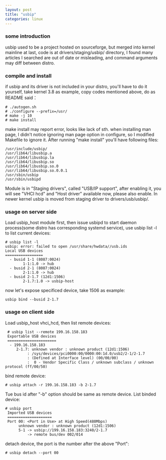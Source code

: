 ```yaml
---
layout: post
title: "usbip"
categories: linux
---
```

### some introduction
usbip used to be a project hosted on sourceforge, but merged into kernel mainline at last, code is at drivers/staging/usbip/ directory, I found many articles I searched are out of date or misleading, and command arguments may diff between distro.

### compile and install
if usbip and its driver is not included in your distro, you'll have to do it yourself, take kernel 3.8 as example, copy codes mentioned above, do as README said：

~~~~~~~~
# ./autogen.sh
# ./configure --prefix=/usr/
# make -j 10
# make install
~~~~~~~~

make install may report error, looks like lack of sth. when installing man page, I didn't notice ignoring man page option in configure, so I modified Makefile to ignore it. After running "make install" you'll have following files:

~~~~~~~~
/usr/include/usbip/
/usr/lib64/libusbip.a
/usr/lib64/libusbip.la
/usr/lib64/libusbip.so
/usr/lib64/libusbip.so.0
/usr/lib64/libusbip.so.0.0.1
/usr/sbin/usbip
/usr/sbin/usbipd
~~~~~~~~

Module is in "Staging drivers", called "USB/IP support", after enabling it, you will see "VHCI hcd" and "Host driver" available now, please also enable. In newer kernel usbip is moved from staging driver to drivers/usb/usbip/.

### usage on server side

Load usbip_host module first, then issue usbipd to start daemon process(some distro has corresponding systemd service), use usbip list -l to list current devices:

~~~~~~~~
# usbip list -l
usbip: error: failed to open /usr/share/hwdata//usb.ids
Local USB devices
=================
  - busid 1-1 (8087:0024)
        1-1:1.0 -> hub
  - busid 2-1 (8087:0024)
        2-1:1.0 -> hub
  - busid 2-1.7 (12d1:1506)
        2-1.7:1.0 -> usbip-host
~~~~~~~~

now let's expose specificed device, take 1506 as example:

~~~~~~~~
usbip bind --busid 2-1.7
~~~~~~~~

### usage on client side
Load usbip\_host vhci\_hcd, then list remote devices:

~~~~~~~~
 # usbip list --remote 199.16.158.183
 Exportable USB devices
 ======================
  - 199.16.158.183
     2-1.7: unknown vendor : unknown product (12d1:1506)
          : /sys/devices/pci0000:00/0000:00:1d.0/usb2/2-1/2-1.7
          : (Defined at Interface level) (00/00/00)
          :  0 - Vendor Specific Class / unknown subclass / unknown protocol (ff/00/50)
~~~~~~~~
bind remote device:

~~~~~~~~
# usbip attach -r 199.16.158.183 -b 2-1.7
~~~~~~~~

Tue bus id after "-b" option should be same as remote device. List binded device:

~~~~~~~~
# usbip port
 Imported USB devices
 ====================
 Port 00: <Port in Use> at High Speed(480Mbps)
      unknown vendor : unknown product (12d1:1506)
      5-1 -> usbip://199.16.158.183:3240/2-1.7
          -> remote bus/dev 002/014
~~~~~~~~

detach device, the port is the number after the above "Port":

~~~~~~~~
# usbip detach --port 00
~~~~~~~~
